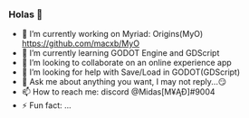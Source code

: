 ### Holas 👋

- 🔭 I’m currently working on Myriad: Origins(MyO)
 https://github.com/macxb/MyO
- 🌱 I’m currently learning GODOT Engine and GDScript
- 👯 I’m looking to collaborate on an online experience app
- 🤔 I’m looking for help with Save/Load in GODOT(GDScript)
- 💬 Ask me about anything you want, I may not reply...😏
- 📫 How to reach me: discord @Midas[Μ¥ĄĐ]#9004
- ⚡ Fun fact: ...

